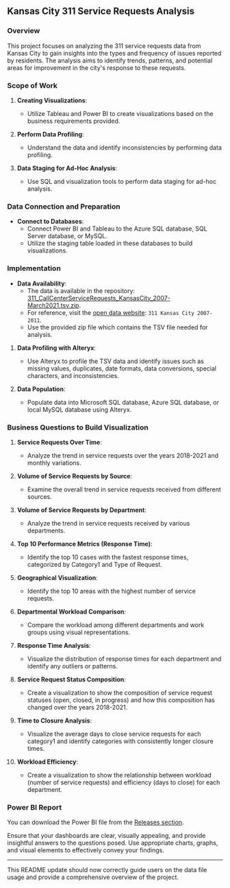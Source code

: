 

## Kansas City 311 Service Requests Analysis

### Overview
This project focuses on analyzing the 311 service requests data from Kansas City to gain insights into the types and frequency of issues reported by residents. The analysis aims to identify trends, patterns, and potential areas for improvement in the city's response to these requests.

### Scope of Work

1. **Creating Visualizations**:
   - Utilize Tableau and Power BI to create visualizations based on the business requirements provided.

2. **Perform Data Profiling**:
   - Understand the data and identify inconsistencies by performing data profiling.

3. **Data Staging for Ad-Hoc Analysis**:
   - Use SQL and visualization tools to perform data staging for ad-hoc analysis.

### Data Connection and Preparation

- **Connect to Databases**:
  - Connect Power BI and Tableau to the Azure SQL database, SQL Server database, or MySQL.
  - Utilize the staging table loaded in these databases to build visualizations.

### Implementation

- **Data Availability**:
  - The data is available in the repository: [311_CallCenterServiceRequests_KansasCity_2007-March2021.tsv.zip](https://github.com/vaishnavipatel-15/Kansas-City-311-Service-Requests-Analysis/releases/download/v1.0/311_CallCenterServiceRequests_KansasCity_2007-March2021.tsv.zip).
  - For reference, visit the [open data website](https://data.kcmo.org/311/311-Call-Center-Service-Requests/4y5b-s6ew): `311 Kansas City 2007-2011`.
  - Use the provided zip file which contains the TSV file needed for analysis.

1. **Data Profiling with Alteryx**:
   - Use Alteryx to profile the TSV data and identify issues such as missing values, duplicates, date formats, data conversions, special characters, and inconsistencies.

2. **Data Population**:
   - Populate data into Microsoft SQL database, Azure SQL database, or local MySQL database using Alteryx.

### Business Questions to Build Visualization

1. **Service Requests Over Time**:
   - Analyze the trend in service requests over the years 2018-2021 and monthly variations.

2. **Volume of Service Requests by Source**:
   - Examine the overall trend in service requests received from different sources.

3. **Volume of Service Requests by Department**:
   - Analyze the trend in service requests received by various departments.

4. **Top 10 Performance Metrics (Response Time)**:
   - Identify the top 10 cases with the fastest response times, categorized by Category1 and Type of Request.

5. **Geographical Visualization**:
   - Identify the top 10 areas with the highest number of service requests.

6. **Departmental Workload Comparison**:
   - Compare the workload among different departments and work groups using visual representations.

7. **Response Time Analysis**:
   - Visualize the distribution of response times for each department and identify any outliers or patterns.

8. **Service Request Status Composition**:
   - Create a visualization to show the composition of service request statuses (open, closed, in progress) and how this composition has changed over the years 2018-2021.

9. **Time to Closure Analysis**:
   - Visualize the average days to close service requests for each category1 and identify categories with consistently longer closure times.

10. **Workload Efficiency**:
    - Create a visualization to show the relationship between workload (number of service requests) and efficiency (days to close) for each department.


### Power BI Report

You can download the Power BI file from the [Releases section](https://github.com/vaishnavipatel-15/Kansas-City-311-Service-Requests-Analysis/releases).

Ensure that your dashboards are clear, visually appealing, and provide insightful answers to the questions posed. Use appropriate charts, graphs, and visual elements to effectively convey your findings.

---

This README update should now correctly guide users on the data file usage and provide a comprehensive overview of the project.
